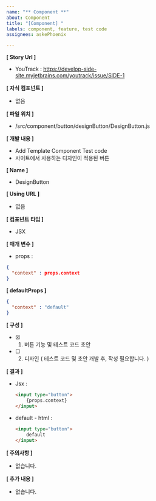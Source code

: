 ```yaml
---
name: "** Component **"
about: Component
title: "[Component] "
labels: component, feature, test code
assignees: askePhoenix

---
```


**[ Story Url ]**
- YouTrack : https://develop-side-site.myjetbrains.com/youtrack/issue/SIDE-1

**[ 자식 컴포넌트 ]**
- 없음

**[ 파일 위치 ]**
- /src/component/button/designButton/DesignButton.js

**[ 개발 내용 ]**
- Add Template Component Test code
- 사이트에서 사용하는 디자인이 적용된 버튼

**[ Name ]**
- DesignButton

**[ Using URL ]**
- 없음

**[ 컴포넌트 타입 ]**
- JSX

**[ 매개 변수 ]**
- props :
```json
{
  "context" : props.context
}
```

**[ defaultProps ]**
```json
{
  "context" : "default"
}
```

**[ 구성 ]**
- [x] 1. 버튼 기능 및 테스트 코드 초안
- [ ] 2. 디자인 ( 테스트 코드 및 초안 개발 후, 작성 필요합니다. )

**[ 결과 ]**
- Jsx :
  ```html
  <input type="button">
      {props.context}
  </input>
  ```

- default - html :
  ```html
  <input type="button">
      default
  </input>
  ```

**[ 주의사항 ]**
- 없습니다.

**[ 추가 내용 ]**
- 없습니다.
